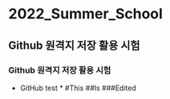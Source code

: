# 2022_Summer_School
## Github 원격지 저장 활용 시험
### Github 원격지 저장 활용 시험
* GitHub test *
#This
##Is
###Edited
